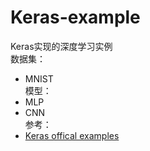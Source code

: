 # Keras-example
Keras实现的深度学习实例<br>
数据集：<br>
* MNIST<br>
模型：<br>
* MLP<br>
* CNN<br>
参考：<br>
* [Keras offical examples](https://github.com/fchollet/keras/tree/master/examples)<br>

